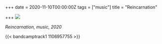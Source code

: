 +++
date = 2020-11-10T00:00:00Z
tags = ["music"]
title = "Reincarnation"

+++
![](/uploads/slikica2.jpg)

_Reincarnation, music, 2020_

{{< bandcamptrack1 1106957755 >}}